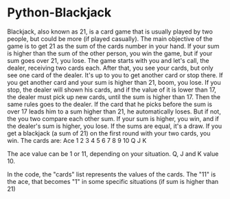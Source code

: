 # Python-Blackjack

Blackjack, also known as 21, is a card game that is usually played by two people, but could be more (if played casually).
The main objective of the game is to get 21 as the sum of the cards number in your hand. If your sum is higher than the sum of the other person, you win the game, but if your sum goes over 21, you lose.
The game starts with you and let's call, the dealer, receiving two cards each. After that, you see your cards, but only see one card of the dealer. It's up to you to get another card or stop there. If you get another card and your sum is higher than 21, boom, you lose. If you stop, the dealer will shown his cards, and if the value of it is lower than 17, the dealer must pick up new cards, until the sum is higher than 17. Then the same rules goes to the dealer. If the card that he picks before the sum is over 17 leads him to a sum higher than 21, he automatically loses. But if not, the you two compare each other sum. If your sum is higher, you win, and if the dealer's sum is higher, you lose. If the sums are equal, it's a draw. If you get a blackjack (a sum of 21) on the first round with your two cards, you win.
The cards are:
Ace
1
2
3
4
5
6
7
8
9
10
Q
J
K

The ace value can be 1 or 11, depending on your situation.
Q, J and K value 10.

In the code, the "cards" list represents the values of the cards. The "11" is the ace, that becomes "1" in some specific situations (if sum is higher than 21)
